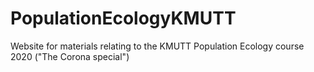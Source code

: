# PopulationEcologyKMUTT

Website for materials relating to the KMUTT Population Ecology course 2020 ("The Corona special")



